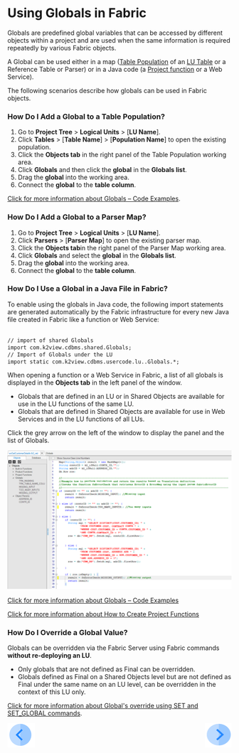 # Using Globals in Fabric

Globals are predefined global variables that can be accessed by different objects within a project and are used when the same information is required repeatedly by various Fabric objects. 

A Global can be used either in a map ([Table Population](/articles/07_table_population/01_table_population_overview.md) of an [LU Table](/articles/06_LU_tables/01_LU_tables_overview.md) or a Reference Table or Parser) or in a Java code (a [Project function](/articles/07_table_population/08_project_functions.md) or a Web Service).
 
The following scenarios describe how globals can be used in Fabric objects.

### How Do I Add a Global to a Table Population?
1.	Go to **Project Tree** > **Logical Units** > [**LU Name**]. 
2.	Click **Tables** > [**Table Name**] > [**Population Name**] to open the existing population.
3.	Click the **Objects tab** in the right panel of the Table Population working area.
4.	Click **Globals** and then click the **global** in the **Globals list**.
5.	Drag the **global** into the working area.
6.	Connect the **global** to the **table column**.

[Click for more information about Globals – Code Examples](/articles/08_globals/04_globals_code_examples.md).

### How Do I Add a Global to a Parser Map?
1.	Go to **Project Tree** > **Logical Units** > [**LU Name**].
2.	Click **Parsers** > [**Parser Map**] to open the existing parser map.
3.	Click the **Objects tab**in the right panel of the Parser Map working area.
4.	Click **Globals** and select the **global** in the **Globals list**.
5.	Drag the **global** into the working area.
6.	Connect the **global** to the **table column**.



### How Do I Use a Global in a Java File in Fabric?
To enable using the globals in Java code, the following import statements are generated automatically by the Fabric infrastructure for every new Java file created in Fabric like a function or Web Service: 

<pre><code>
// import of shared Globals
import com.k2view.cdbms.shared.Globals; 
// Import of Globals under the LU
import static com.k2view.cdbms.usercode.lu.<LU name>.Globals.*; 
</code></pre>

When opening a function or a Web Service in Fabric, a list of all globals is displayed in the **Objects tab** in the left panel of the window. 
* Globals that are defined in an LU or in Shared Objects are available for use in the LU functions of the same LU.
* Globals that are defined in Shared Objects are available for use in Web Services and in the LU functions of all LUs.

Click the grey arrow on the left of the window to display the panel and the list of Globals.

![image](/articles/08_globals/images/08_02_01%20list%20of%20Globals.png)

[Click for more information about Globals – Code Examples](/articles/08_globals/04_globals_code_examples.md)

[Click for more information about How to Create Project Functions](/articles/07_table_population/10_creating_a_project_function.md)

### How Do I Override a Global Value?
Globals can be overridden via the Fabric Server using Fabric commands **without re-deploying an LU**.
* Only globals that are not defined as Final can be overridden. 
* Globals defined as Final on a Shared Objects level but are not defined as Final under the same name on an LU level, can be overridden in the context of this LU only.

[Click for more information about Global's override using SET and SET_GLOBAL commands](/articles/08_globals/03_set_globals.md). 

[![Previous](/articles/images/Previous.png)](/articles/08_globals/01_globals_overview.md)[<img align="right" width="60" height="54" src="/articles/images/Next.png">](/articles/08_globals/03_set_globals.md)






 
